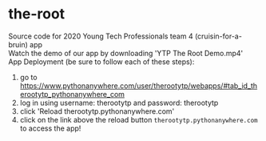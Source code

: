 # the-root

Source code for 2020 Young Tech Professionals team 4 (cruisin-for-a-bruin) app\
Watch the demo of our app by downloading 'YTP The Root Demo.mp4'\
App Deployment (be sure to follow each of these steps): 
1. go to https://www.pythonanywhere.com/user/therootytp/webapps/#tab_id_therootytp_pythonanywhere_com
2. log in using username: therootytp and password: therootytp
3. click 'Reload therootytp.pythonanywhere.com'
4. click on the link above the reload button `therootytp.pythonanywhere.com` to access the app!
